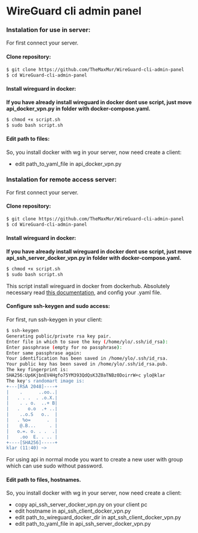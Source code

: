 # WireGuard cli admin panel

### Instalation for use in server:

For first connect your server.

#### Clone repository:
``` bash 
$ git clone https://github.com/TheMaxMur/WireGuard-cli-admin-panel
$ cd WireGuard-cli-admin-panel
```
#### Install wireguard in docker:

**If you have already install wireguard in docker dont use script, just move api_docker_vpn.py in folder with docker-compose.yaml.**

``` bash
$ chmod +x script.sh
$ sudo bash script.sh
```
#### Edit path to files:
So, you install docker with wg in your server, now need create a client:
* edit path_to_yaml_file in api_docker_vpn.py


### Instalation for remote access server:

For first connect your server.

#### Clone repository:
``` bash
$ git clone https://github.com/TheMaxMur/WireGuard-cli-admin-panel
$ cd WireGuard-cli-admin-panel
```
#### Install wireguard in docker:

**If you have already install wireguard in docker dont use script, just move api_ssh_server_docker_vpn.py in folder with docker-compose.yaml.**

``` bash
$ chmod +x script.sh
$ sudo bash script.sh
```

This script install wireguard in docker from dockerhub. Absolutely necessary read [this documentation](https://hub.docker.com/r/linuxserver/wireguard), and config your .yaml file.

#### Configure ssh-keygen and sudo access:
For first, run ssh-keygen in your client:
``` bash
$ ssh-keygen
Generating public/private rsa key pair.
Enter file in which to save the key (/home/ylo/.ssh/id_rsa): 
Enter passphrase (empty for no passphrase): 
Enter same passphrase again: 
Your identification has been saved in /home/ylo/.ssh/id_rsa.
Your public key has been saved in /home/ylo/.ssh/id_rsa.pub.
The key fingerprint is:
SHA256:Up6KjbnEV4Hgfo75YM393QdQsK3Z0aTNBz0DoirrW+c ylo@klar
The key's randomart image is:
+---[RSA 2048]----+
|    .      ..oo..|
|   . . .  . .o.X.|
|    . . o.  ..+ B|
|   .   o.o  .+ ..|
|    ..o.S   o..  |
|   . %o=      .  |
|    @.B...     . |
|   o.=. o. . .  .|
|    .oo  E. . .. |
+----[SHA256]-----+
klar (11:40) ~>
```
For using api in normal mode you want to create a new user with group which can use sudo without password.

#### Edit path to files, hostnames.

So, you install docker with wg in your server, now need create a client:
* copy api_ssh_server_docker_vpn.py on your client pc
* edit hostname in api_ssh_client_docker_vpn.py
* edit path_to_wireguard_docker_dir in apt_ssh_client_docker_vpn.py
* edit path_to_yaml_file in api_ssh_server_docker_vpn.py

